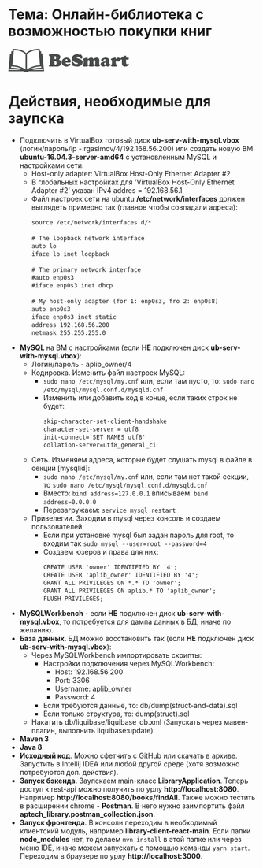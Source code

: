 # Тема: Онлайн-библиотека с возможностью покупки книг
![](https://github.com/gasymovrv/AptechLibrary/blob/master/src/main/webapp/resources/img/BeSmart-logo.png)

# Действия, необходимые для заупска
+ Подключить в VirtualBox готовый диск **ub-serv-with-mysql.vbox** (логин/пароль/ip - rgasimov/4/192.168.56.200) или создать новую ВМ **ubuntu-16.04.3-server-amd64** с установленным MySQL и настройками сети:
    + Host-only adapter: VirtualBox Host-Only Ethernet Adapter #2
    + В глобальных настройках для 'VirtualBox Host-Only Ethernet Adapter #2' указан IPv4 addres = 192.168.56.1
    + Файл настроек сети на ubuntu **/etc/network/interfaces**
    должен выглядеть примерно так (главное чтобы совпадали адреса):
        ```
        source /etc/network/interfaces.d/*
    
        # The loopback network interface
        auto lo
        iface lo inet loopback
        
        # The primary network interface
        #auto enp0s3
        #iface enp0s3 inet dhcp
        
        # My host-only adapter (for 1: enp0s3, fro 2: enp0s8)
        auto enp0s3
        iface enp0s3 inet static
        address 192.168.56.200
        netmask 255.255.255.0
        ```
+ **MySQL** на ВМ с настройками (если **НЕ** подключен диск **ub-serv-with-mysql.vbox**):
    + Логин/пароль - aplib_owner/4
    + Кодировка. Изменить файл настроек MySQL:
        + ```sudo nano /etc/mysql/my.cnf``` или, если там пусто, то: ```sudo nano /etc/mysql/mysql.conf.d/mysqld.cnf```
        + Изменить или добавить код в конце, если таких строк не будет:
            ```
            skip-character-set-client-handshake
            character-set-server = utf8
            init-connect='SET NAMES utf8'
            collation-server=utf8_general_ci
            ```
    + Сеть.
        Изменяем адреса, которые будет слушать mysql в файле в секции [mysqlid]:
        + ```sudo nano /etc/mysql/my.cnf``` или, если там нет такой секции, то ```sudo nano /etc/mysql/mysql.conf.d/mysqld.cnf```
        + Вместо: ```bind address=127.0.0.1``` вписываем: ```bind address=0.0.0.0```
        + Перезагружаем: ```service mysql restart```
    + Привелегии.
        Заходим в mysql через консоль и создаем пользователей:
        + Если при установке mysql был задан пароль для root, то входим так ```sudo mysql --user=root --password=4```
        + Создаем юзеров и права для них:
            ```
            CREATE USER 'owner' IDENTIFIED BY '4';
            CREATE USER 'aplib_owner' IDENTIFIED BY '4';
            GRANT ALL PRIVILEGES ON *.* TO 'owner';
            GRANT ALL PRIVILEGES ON aplib.* TO 'aplib_owner';
            FLUSH PRIVILEGES;
            ```
+ **MySQLWorkbench** - если **НЕ** подключен диск **ub-serv-with-mysql.vbox**, то потребуется для дампа данных в БД, иначе по желанию.
+ **База данных**. БД можно восстановить так (если **НЕ** подключен диск **ub-serv-with-mysql.vbox**):
    + Через MySQLWorkbench импортировать скрипты:
        + Настройки подключения через MySQLWorkbench:
            + Host: 192.168.56.200
            + Port: 3306
            + Username: aplib_owner
            + Password: 4
        + Если требуются данные, то: db/dump(struct-and-data).sql
        + Если только структура, то: dump(struct).sql
    + Накатить db/liquibase/liquibase_db.xml
    (Запускать через мавен-плагин, выполнить liquibase:update)
+ **Maven 3**
+ **Java 8**
+ **Исходный код**. Можно сфетчить с GitHub или скачать в архиве. Запустить в Intellij IDEA или любой другой среде (хотя возможно потребуются доп. действия).
+ **Запуск бэкенда**. Заупскаем main-класс **LibraryApplication**. Теперь доступ к rest-api можно получить по урлу **http://localhost:8080**. Например **http://localhost:8080/books/findAll**. Также можно тестить в расширении chrome - **Postman**. В него нужно заимпортить файл  **aptech_library.postman_collection.json**.
+ **Запуск фронтенда**. В консоли переходим в необходимый клиентский модуль, например **library-client-react-main**. Если папки **node_modules** нет, то делаем ```mvn install``` в этой папке или через меню IDE, иначе можем запускать с помощью команды ```yarn start```. Переходим в браузере по урлу **http://localhost:3000**.